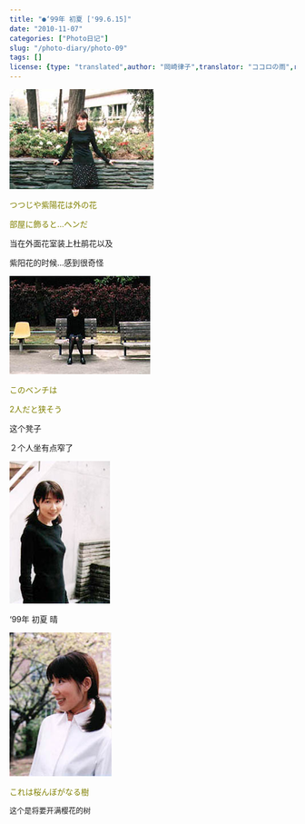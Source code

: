 ```yaml
---
title: "●‘99年 初夏 ['99.6.15]"
date: "2010-11-07"
categories: ["Photo日记"]
slug: "/photo-diary/photo-09"
tags: []
license: {type: "translated",author: "岡崎律子",translator: "ココロの雨",reproduced-url: "http://love.life.coocan.jp/photo/photo9.html",reproduced-website: "岡崎律子Book"}
---
```


[![](./images/tsutsuji.jpg "tsutsuji")](./images/tsutsuji.jpg)  

  
<span style="color: #808000;">つつじや紫陽花は外の花</span>  

  
<span style="color: #808000;">部屋に飾ると…ヘンだ</span>  

  
当在外面花室装上杜鹃花以及  

  
紫阳花的时候…感到很奇怪  

  
![](./images/bench2.jpg "bench2")  

  
<span style="color: #808000;">このベンチは</span>  

  
<span style="color: #808000;">2人だと狭そう</span>  

  
这个凳子  

  
２个人坐有点窄了  

  
![](./images/99shoka.jpg "99shoka")  

  
‘99年 初夏 晴  

  
[![](./images/cherry.jpg "cherry")](./images/cherry.jpg)  

  
<span style="color: #808000;">これは桜んぼがなる樹</span>  

  
<span style="font-size: 13px; line-height: 19px;">这个是将要开满樱花的树</span>
